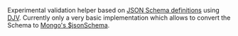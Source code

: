 Experimental validation helper based on [JSON Schema definitions](https://json-schema.org) using [DJV](https://www.npmjs.com/package/djv).
Currently only a very basic implementation which allows to convert the Schema to [Mongo's \$jsonSchema](https://docs.mongodb.com/manual/reference/operator/query/jsonSchema).
